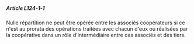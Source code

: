 ##### Article L124-1-1

Nulle répartition ne peut être opérée entre les associés coopérateurs si ce n'est au prorata des opérations traitées avec chacun d'eux ou réalisées par la coopérative dans un rôle d'intermédiaire entre ces associés et des tiers.

